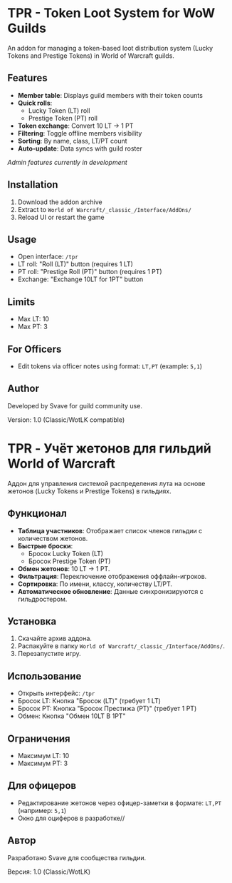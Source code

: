 # TPR - Token Loot System for WoW Guilds

An addon for managing a token-based loot distribution system (Lucky Tokens and Prestige Tokens) in World of Warcraft guilds.

## Features

- **Member table**: Displays guild members with their token counts
- **Quick rolls**:
  - Lucky Token (LT) roll
  - Prestige Token (PT) roll
- **Token exchange**: Convert 10 LT → 1 PT
- **Filtering**: Toggle offline members visibility
- **Sorting**: By name, class, LT/PT count
- **Auto-update**: Data syncs with guild roster

*Admin features currently in development*

## Installation

1. Download the addon archive
2. Extract to `World of Warcraft/_classic_/Interface/AddOns/`
3. Reload UI or restart the game

## Usage

- Open interface: `/tpr`
- LT roll: "Roll (LT)" button (requires 1 LT)
- PT roll: "Prestige Roll (PT)" button (requires 1 PT)
- Exchange: "Exchange 10LT for 1PT" button

## Limits

- Max LT: 10
- Max PT: 3

## For Officers

- Edit tokens via officer notes using format: `LT,PT` (example: `5,1`)

## Author

Developed by Svave for guild community use.

Version: 1.0 (Classic/WotLK compatible)

# TPR - Учёт жетонов для гильдий World of Warcraft

Аддон для управления системой распределения лута на основе жетонов (Lucky Tokens и Prestige Tokens) в гильдиях.

## Функционал

- **Таблица участников**: Отображает список членов гильдии с количеством жетонов.
- **Быстрые броски**:
  - Бросок Lucky Token (LT)
  - Бросок Prestige Token (PT)
- **Обмен жетонов**: 10 LT → 1 PT.
- **Фильтрация**: Переключение отображения оффлайн-игроков.
- **Сортировка**: По имени, классу, количеству LT/PT.
- **Автоматическое обновление**: Данные синхронизируются с гильдростером.

## Установка

1. Скачайте архив аддона.
2. Распакуйте в папку `World of Warcraft/_classic_/Interface/AddOns/`.
3. Перезапустите игру.

## Использование

- Открыть интерфейс: `/tpr`
- Бросок LT: Кнопка "Бросок (LT)" (требует 1 LT)
- Бросок PT: Кнопка "Бросок Престижа (PT)" (требует 1 PT)
- Обмен: Кнопка "Обмен 10LT В 1PT"

## Ограничения

- Максимум LT: 10
- Максимум PT: 3

## Для офицеров

- Редактирование жетонов через офицер-заметки в формате: `LT,PT` (например: `5,1`)
- Окно для оциферов в разработке//

## Автор

Разработано Svave для сообщества гильдии.

Версия: 1.0 (Classic/WotLK)
